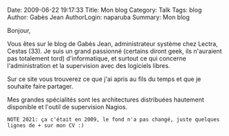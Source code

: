 Date: 2009-06-22 19:17:33
Title: Mon blog
Category: Talk
Tags: blog
Author: Gabès Jean
AuthorLogin: naparuba
Summary: Mon blog


<!-- relu -->

Bonjour,

Vous êtes sur le blog de Gabès Jean, administrateur système chez Lectra, Cestas (33). 
Je suis un grand passionné (certains diront geek, ils n'auraient pas totalement tord) d'informatique, et surtout ce qui concerne l'administration et la supervision avec des logiciels libres. 

Sur ce site vous trouverez ce que j'ai apris au fils du temps et que je souhaite faire partager.

Mes grandes spécialités sont les architectures distribuées hautement disponible et l'outil de supervision Nagios.

    NOTE 2021: ça c'était en 2009, le fond n'a pas changé, juste quelques lignes de + sur mon CV :)